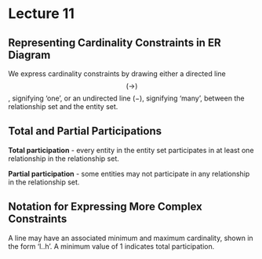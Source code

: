 # Lecture 11 

## Representing Cardinality Constraints in ER Diagram

We express cardinality constraints by drawing either a directed line $$(\to)$$, signifying ‘one’, or an undirected line $(-)$, signifying ‘many’, between the relationship set and the entity set. 

## Total and Partial Participations

**Total participation** - every entity in the entity set participates in at least one relationship in the relationship set. 

**Partial participation** - some entities may not participate in any relationship in the relationship set.

## Notation for Expressing More Complex Constraints

A line may have an associated minimum and maximum cardinality, shown in the form ‘l..h’. A minimum value of 1 indicates total participation. 

